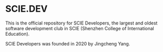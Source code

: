 # SCIE.DEV

This is the official repository for SCIE Developers, the largest and oldest software development club in SCIE (Shenzhen College of International Education).

SCIE Developers was founded in 2020 by Jingcheng Yang.
